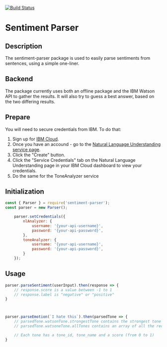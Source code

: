 [![Build Status](https://travis-ci.org/erezak/sentiment-parser.svg?branch=master)](https://travis-ci.org/erezak/sentiment-parser)

# Sentiment Parser

## Description
The sentiment-parser package is used to easily parse sentiments from sentences, using a simple one-liner.

## Backend
The package currently uses both an offline package and the IBM Watson API to gather the results. It will also try to guess a best answer, based on the two differing results.

## Prepare
You will need to secure credentials from IBM. To do that:
1. Sign up for [IBM Cloud](https://console.bluemix.net/registration/ "IBM Cloud"). 
2. Once you have an accound - go to the [Natural Language Understanding service page](https://console.bluemix.net/catalog/services/natural-language-understanding "Natural Language Understanding service page").
3. Click the "Create" button.
4. Click the "Service Credentials" tab on the Natural Language Understanding page in your IBM Cloud dashboard to view your credentials.
5. Do the same for the ToneAnalyzer service

## Initialization
```Javascript
const { Parser } = require('sentiment-parser');
const parser = new Parser();

    parser.setCredentials({
        nlAnalyzer: {
            username: '{your-api-username}',
            password: '{your-api-password}',
        },
        toneAnalyzer: {
            username: '{your-api-username}',
            password: '{your-api-password}',
        }
    });

```

## Usage
```Javascript
parser.parseSentiment(userInput).then(response => {
    // response.score is a value between -1 to 1
    // response.label is "negative" or "positive"
}



parser.parseEmotion(`I hate this`).then(parsedTone => {
    // parsedTone.watsonTone.strongestTone contains the strongest tone
    // parsedTone.watsoneTone.allTones contains an array of all the recognized tones

    // Each tone has a tone_id, tone_name and a score (from 0 to 1)
}
```
